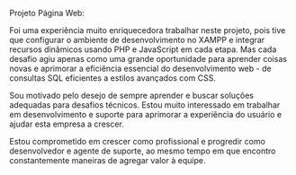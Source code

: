 Projeto Página Web: 

Foi uma experiência muito enriquecedora trabalhar neste projeto, pois tive que configurar o ambiente de desenvolvimento no XAMPP e integrar recursos dinâmicos usando PHP e JavaScript em cada etapa. Mas cada desafio agiu apenas como uma grande oportunidade para aprender coisas novas e aprimorar a eficiência essencial do desenvolvimento web - de consultas SQL eficientes a estilos avançados com CSS.

Sou motivado pelo desejo de sempre aprender e buscar soluções adequadas para desafios técnicos. Estou muito interessado em trabalhar em desenvolvimento e suporte para aprimorar a experiência do usuário e ajudar esta empresa a crescer.

Estou comprometido em crescer como profissional e progredir como desenvolvedor e agente de suporte, ao mesmo tempo em que encontro constantemente maneiras de agregar valor à equipe.
